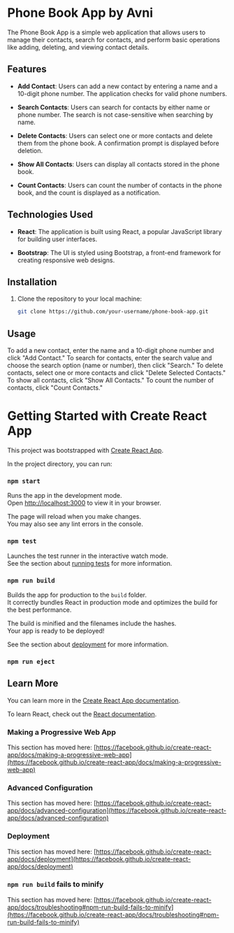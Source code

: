 # Phone Book App by Avni

The Phone Book App is a simple web application that allows users to manage their contacts, search for contacts, and perform basic operations like adding, deleting, and viewing contact details.

## Features

- **Add Contact**: Users can add a new contact by entering a name and a 10-digit phone number. The application checks for valid phone numbers.

- **Search Contacts**: Users can search for contacts by either name or phone number. The search is not case-sensitive when searching by name.

- **Delete Contacts**: Users can select one or more contacts and delete them from the phone book. A confirmation prompt is displayed before deletion.

- **Show All Contacts**: Users can display all contacts stored in the phone book.

- **Count Contacts**: Users can count the number of contacts in the phone book, and the count is displayed as a notification.

## Technologies Used

- **React**: The application is built using React, a popular JavaScript library for building user interfaces.

- **Bootstrap**: The UI is styled using Bootstrap, a front-end framework for creating responsive web designs.

## Installation

1. Clone the repository to your local machine:

   ```bash
   git clone https://github.com/your-username/phone-book-app.git
## Usage

To add a new contact, enter the name and a 10-digit phone number and click "Add Contact."
To search for contacts, enter the search value and choose the search option (name or number), then click "Search."
To delete contacts, select one or more contacts and click "Delete Selected Contacts."
To show all contacts, click "Show All Contacts."
To count the number of contacts, click "Count Contacts."

# Getting Started with Create React App

This project was bootstrapped with [Create React App](https://github.com/facebook/create-react-app).

In the project directory, you can run:

### `npm start`

Runs the app in the development mode.\
Open [http://localhost:3000](http://localhost:3000) to view it in your browser.

The page will reload when you make changes.\
You may also see any lint errors in the console.

### `npm test`

Launches the test runner in the interactive watch mode.\
See the section about [running tests](https://facebook.github.io/create-react-app/docs/running-tests) for more information.

### `npm run build`

Builds the app for production to the `build` folder.\
It correctly bundles React in production mode and optimizes the build for the best performance.

The build is minified and the filenames include the hashes.\
Your app is ready to be deployed!

See the section about [deployment](https://facebook.github.io/create-react-app/docs/deployment) for more information.

### `npm run eject`

## Learn More

You can learn more in the [Create React App documentation](https://facebook.github.io/create-react-app/docs/getting-started).

To learn React, check out the [React documentation](https://reactjs.org/).

### Making a Progressive Web App

This section has moved here: [https://facebook.github.io/create-react-app/docs/making-a-progressive-web-app](https://facebook.github.io/create-react-app/docs/making-a-progressive-web-app)

### Advanced Configuration

This section has moved here: [https://facebook.github.io/create-react-app/docs/advanced-configuration](https://facebook.github.io/create-react-app/docs/advanced-configuration)

### Deployment

This section has moved here: [https://facebook.github.io/create-react-app/docs/deployment](https://facebook.github.io/create-react-app/docs/deployment)

### `npm run build` fails to minify

This section has moved here: [https://facebook.github.io/create-react-app/docs/troubleshooting#npm-run-build-fails-to-minify](https://facebook.github.io/create-react-app/docs/troubleshooting#npm-run-build-fails-to-minify)
